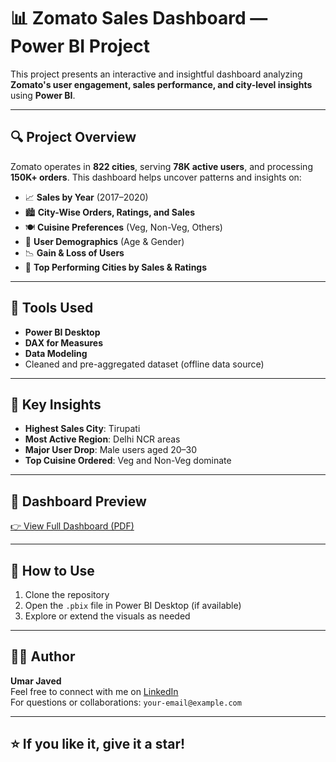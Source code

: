 # 📊 Zomato Sales Dashboard — Power BI Project

This project presents an interactive and insightful dashboard analyzing **Zomato's user engagement, sales performance, and city-level insights** using **Power BI**.

---

## 🔍 Project Overview

Zomato operates in **822 cities**, serving **78K active users**, and processing **150K+ orders**. This dashboard helps uncover patterns and insights on:

- 📈 **Sales by Year** (2017–2020)
- 🏙️ **City-Wise Orders, Ratings, and Sales**
- 🍽️ **Cuisine Preferences** (Veg, Non-Veg, Others)
- 👤 **User Demographics** (Age & Gender)
- 📉 **Gain & Loss of Users**
- 🌆 **Top Performing Cities by Sales & Ratings**

---

## 🧰 Tools Used

- **Power BI Desktop**
- **DAX for Measures**
- **Data Modeling**
- Cleaned and pre-aggregated dataset (offline data source)

---

## 📌 Key Insights

- **Highest Sales City**: Tirupati
- **Most Active Region**: Delhi NCR areas
- **Major User Drop**: Male users aged 20–30
- **Top Cuisine Ordered**: Veg and Non-Veg dominate

---

## 📄 Dashboard Preview

[👉 View Full Dashboard (PDF)](./zomato%20dashboard.pdf)

---

## 📎 How to Use

1. Clone the repository  
2. Open the `.pbix` file in Power BI Desktop (if available)  
3. Explore or extend the visuals as needed

---

## 🙋‍♂️ Author

**Umar Javed**  
Feel free to connect with me on [LinkedIn](https://www.linkedin.com)  
For questions or collaborations: `your-email@example.com`

---

## ⭐️ If you like it, give it a star!



